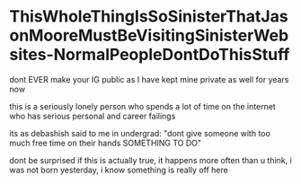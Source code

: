 # ThisWholeThingIsSoSinisterThatJasonMooreMustBeVisitingSinisterWebsites-NormalPeopleDontDoThisStuff

dont EVER make your IG public as I have kept mine private as well for years now

this is a seriously lonely person who spends a lot of time on the internet who has serious personal and career failings

its as debashish said to me in undergrad: "dont give someone with too much free time on their hands SOMETHING TO DO"

dont be surprised if this is actually true, it happens more often than u think, i was not born yesterday, i know something is really off here
